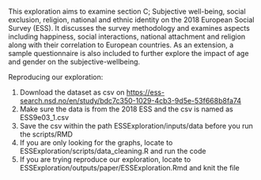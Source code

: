 This exploration aims to examine section C; Subjective well-being, social exclusion, religion, national and ethnic identity on the 2018 European Social Survey (ESS). It discusses the survey methodology and examines aspects including happiness, social interactions, national attachment and religion along with their correlation to European countries.  As an extension, a sample questionnaire is also included to further explore the impact of age and gender on the subjective-wellbeing.

Reproducing our exploration:
1. Download the dataset as csv on https://ess-search.nsd.no/en/study/bdc7c350-1029-4cb3-9d5e-53f668b8fa74
2. Make sure the data is from the 2018 ESS and the csv is named as ESS9e03_1.csv
3. Save the csv within the path ESSExploration/inputs/data before you run the scripts/RMD
4. If you are only looking for the graphs, locate to ESSExploration/scripts/data_cleaning.R and run the code
5. If you are trying reproduce our exploration, locate to ESSExploration/outputs/paper/ESSExploration.Rmd and knit the file

